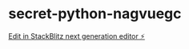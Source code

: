 # secret-python-nagvuegc

[Edit in StackBlitz next generation editor ⚡️](https://stackblitz.com/~/github.com/eliranbeatt/secret-python-nagvuegc)
